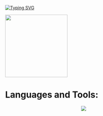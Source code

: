 [![Typing SVG](https://readme-typing-svg.herokuapp.com?font=Gruppo&size=30&pause=1000&color=9391F7&width=435&lines=Hi+there!+I'm+Xenia)](https://git.io/typing-svg)

<img src="https://media.giphy.com/media/JIX9t2j0ZTN9S/giphy.gif" width="200" height="200" />

# <b>Languages and Tools:</b>
<p align="center">
  <a href="https://skillicons.dev">
    <img src="https://skillicons.dev/icons?i=git,kotlin,figma,androidstudio,firebase,github,gradle,idea,sqlite" />
  </a>
</p>

<!--
**xemura/xemura** is a ✨ _special_ ✨ repository because its `README.md` (this file) appears on your GitHub profile.

Here are some ideas to get you started:

- 🔭 I’m currently working on ...
- 🌱 I’m currently learning ...
- 👯 I’m looking to collaborate on ...
- 🤔 I’m looking for help with ...
- 💬 Ask me about ...
- 📫 How to reach me: ...
- 😄 Pronouns: ...
- ⚡ Fun fact: ...
-->
